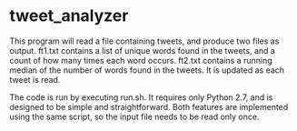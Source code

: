 # tweet_analyzer

This program will read a file containing tweets, and produce two files as output.
ft1.txt contains a list of unique words found in the tweets, and a count of how many times each word occurs.
ft2.txt contains a running median of the number of words found in the tweets.  It is updated as each tweet is read.

The code is run by executing run.sh.  It requires only Python 2.7, and is designed to be simple and straightforward.
Both features are implemented using the same script, so the input file needs to be read only once.
